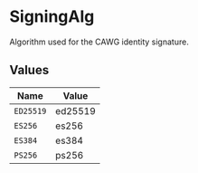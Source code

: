 # SigningAlg

Algorithm used for the CAWG identity signature.


## Values

| Name      | Value     |
| --------- | --------- |
| `ED25519` | ed25519   |
| `ES256`   | es256     |
| `ES384`   | es384     |
| `PS256`   | ps256     |